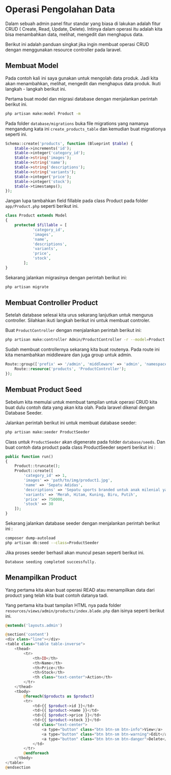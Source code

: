 # Operasi Pengolahan Data
Dalam sebuah admin panel fitur standar yang biasa di lakukan adalah fitur CRUD ( Create, Read, Update, Delete). Intinya dalam operasi itu adalah kita bisa menambahkan data, melihat, mengedit dan menghapus data.

Berikut ini adalah panduan singkat jika ingin membuat operasi CRUD dengan menggunakan resource controller pada laravel.

## Membuat Model
Pada contoh kali ini saya gunakan untuk mengolah data produk. Jadi kita akan menambahkan, melihat, mengedit dan menghapus data produk. Ikuti langkah - langkah berikut ini.

Pertama buat model dan migrasi database dengan menjalankan perintah berikut ini.
```bash
php artisan make:model Product -m
```

Pada folder `database/migrations` buka file migrations yang namanya mengandung kata ini `create_products_table` dan kemudian buat migrationya seperti ini.
```php
Schema::create('products', function (Blueprint $table) {
    $table->increments('id');
    $table->integer('category_id');
    $table->string('images');
    $table->string('name');
    $table->string('descriptions');
    $table->string('variants');
    $table->integer('price');
    $table->integer('stock');
    $table->timestamps();
});
```

Jangan lupa tambahkan field fillable pada class Product pada folder `app/Product.php` seperti berikut ini.
```php
class Product extends Model
{
    protected $fillable = [
        	'category_id',
        	'images',
        	'name',
        	'descriptions',
        	'variants',
        	'price',
        	'stock',
        ];
}
```

Sekarang jalankan migrasinya dengan perintah berikut ini:
```bash
php artisan migrate
```

## Membuat Controller Product
Setelah database selesai kita urus sekarang lanjutkan untuk mengurus controller. Silahkan ikuti langkah berikut ini untuk membuat controler.

Buat `ProductController` dengan menjalankan perintah berikut ini:
```bash
php artisan make:controller Admin/ProductController -r --model=Product
```

Sudah membuat controllernya sekarang kita buat routenya. Pada route ini kita menambahkan middleware dan juga group untuk admin.
```php
Route::group(['prefix' => '/admin', 'middleware' => 'admin', 'namespace' => 'Admin'], function(){
	Route::resource('products', 'ProductController');
});
```

## Membuat Product Seed
Sebelum kita memulai untuk membuat tampilan untuk operasi CRUD kita buat dulu contoh data yang akan kita olah. Pada laravel dikenal dengan Database Seeder.

Jalankan perintah berikut ini untuk membuat database seeder:
```bash
php artisan make:seeder ProductSeeder
```

Class untuk `ProductSeeder` akan digenerate pada folder `database/seeds`. Dan buat contoh data product pada class ProductSeeder seperti berikut ini :
```php
public function run()
{
	Product::truncate();
    Product::create([
    	'category_id' => 1,
    	'images' => 'path/to/img/product1.jpg',
    	'name' => 'Sepatu Adidas',
    	'descriptions' => 'Sepatu sports branded untuk anak milenial yang kece',
    	'variants' => 'Merah, Hitam, Kuning, Biru, Putih',
    	'price' => 750000,
    	'stock' => 30
    ]);
}
```

Sekarang jalankan database seeder dengan menjalankan perintah berikut ini :
```bash
composer dump-autoload
php artisan db:seed --class=ProductSeeder
```
Jika proses seeder berhasil akan muncul pesan seperti berikut ini.
```
Database seeding completed successfully.
```

## Menampilkan Product
Yang pertama kita akan buat operasi READ atau menampilkan data dari product yang telah kita buat contoh datanya tadi. 

Yang pertama kita buat tampilan HTML nya pada folder `resources/views/admin/products/index.blade.php` dan isinya seperti berikut ini.
```php
@extends('layouts.admin')

@section('content')
<div class="line"></div>
<table class="table table-inverse">
	<thead>
		<tr>
			<th>ID</th>
			<th>Name</th>
			<th>Price</th>
			<th>Stock</th>
			<th class="text-center">Action</th>
		</tr>
	</thead>
	<tbody>
		@foreach($products as $product)
		<tr>
			<td>{{ $product->id }}</td>
			<td>{{ $product->name }}</td>
			<td>{{ $product->price }}</td>
			<td>{{ $product->stock }}</td>
			<td class="text-center">
				<a type="button" class="btn btn-sm btn-info">View</a>
				<a type="button" class="btn btn-sm btn-warning">Edit</a>
				<a type="button" class="btn btn-sm btn-danger">Delete</a>
			</td>
		</tr>
		@endforeach
	</tbody>
</table>
@endsection
```
